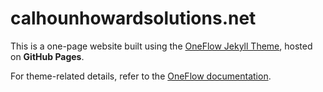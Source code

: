 # calhounhowardsolutions.net

This is a one-page website built using the [OneFlow Jekyll Theme](https://oneflow-jekyll-theme.github.io/), hosted on **GitHub Pages**.

For theme-related details, refer to the [OneFlow documentation](https://perstarke-webdev.de/oneflow-jekyll-theme).
